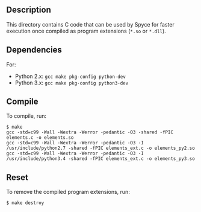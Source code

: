 Description
-----------

This directory contains C code that can be used by Spyce for faster execution
once compiled as program extensions (`*.so` or `*.dll`).

Dependencies
------------

For:

* Python 2.x: `gcc make pkg-config python-dev`
* Python 3.x: `gcc make pkg-config python3-dev`

Compile
-------

To compile, run:

```shell
$ make
gcc -std=c99 -Wall -Wextra -Werror -pedantic -O3 -shared -fPIC elements.c -o elements.so
gcc -std=c99 -Wall -Wextra -Werror -pedantic -O3 -I /usr/include/python2.7 -shared -fPIC elements_ext.c -o elements_py2.so
gcc -std=c99 -Wall -Wextra -Werror -pedantic -O3 -I /usr/include/python3.4 -shared -fPIC elements_ext.c -o elements_py3.so
```

Reset
-----

To remove the compiled program extensions, run:

```shell
$ make destroy
```
